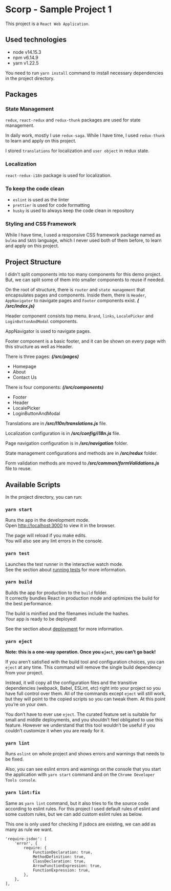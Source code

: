 # Scorp - Sample Project 1

This project is a `React Web Application`.

## Used technologies

- node v14.15.3
- npm v6.14.9
- yarn v1.22.5

You need to run `yarn install` command to install necessary dependencies in the project directory.

## Packages

### State Management

`redux`, `react-redux` and `redux-thunk` packages are used for state management.

In daily work, mostly I use `redux-saga`. While I have time, I used `redux-thunk` to learn and apply on this project.

I stored `translations` for localization and `user object` in redux state.

### Localization

`react-redux-i18n` package is used for localization.

### To keep the code clean

- `eslint` is used as the linter
- `prettier` is used for code formatting
- `husky` is used to always keep the code clean in repository

### Styling and CSS Framework

While I have time, I used a responsive CSS framework package named as `bulma` and `SASS` language, which I never used
both of them before, to learn and apply on this project.

## Project Structure

I didn't split components into too many components for this demo project. But, we can split some of them into smaller
components to reuse if needed.

On the root of structure, there is `router` and `state management` that encapsulates pages and components. Inside them,
there is `Header`, `AppNavigator` to navigate pages and `Footer` components exist. ***(
/src/index.js)***

Header component consists top menu. `Brand`, `links`, `LocalePicker` and `LoginButtonAndModal` components.

AppNavigator is used to navigate pages.

Footer component is a basic footer, and it can be shown on every page with this structure as well as Header.

There is three pages: ***(/src/pages)***

- Homepage
- About
- Contact Us

There is four components: ***(/src/components)***

- Footer
- Header
- LocalePicker
- LoginButtonAndModal

Translations are in ***/src/l10n/translations.js*** file.

Localization configuration is in ***/src/config/i18n.js*** file.

Page navigation configuration is in ***/src/navigation*** folder.

State management configurations and methods are in ***/src/redux*** folder.

Form validation methods are moved to ***/src/common/formValidations.js*** file to reuse.

## Available Scripts

In the project directory, you can run:

### `yarn start`

Runs the app in the development mode.\
Open [http://localhost:3000](http://localhost:3000) to view it in the browser.

The page will reload if you make edits.\
You will also see any lint errors in the console.

### `yarn test`

Launches the test runner in the interactive watch mode.\
See the section about [running tests](https://facebook.github.io/create-react-app/docs/running-tests) for more
information.

### `yarn build`

Builds the app for production to the `build` folder.\
It correctly bundles React in production mode and optimizes the build for the best performance.

The build is minified and the filenames include the hashes.\
Your app is ready to be deployed!

See the section about [deployment](https://facebook.github.io/create-react-app/docs/deployment) for more information.

### `yarn eject`

**Note: this is a one-way operation. Once you `eject`, you can’t go back!**

If you aren’t satisfied with the build tool and configuration choices, you can `eject` at any time. This command will
remove the single build dependency from your project.

Instead, it will copy all the configuration files and the transitive dependencies (webpack, Babel, ESLint, etc) right
into your project so you have full control over them. All of the commands except `eject` will still work, but they will
point to the copied scripts so you can tweak them. At this point you’re on your own.

You don’t have to ever use `eject`. The curated feature set is suitable for small and middle deployments, and you
shouldn’t feel obligated to use this feature. However we understand that this tool wouldn’t be useful if you couldn’t
customize it when you are ready for it.

### `yarn lint`

Runs `eslint` on whole project and shows errors and warnings that needs to be fixed.

Also, you can see eslint errors and warnings on the console that you start the application with `yarn start` command and
on the `Chrome Developer Tools console`.

### `yarn lint:fix`

Same as `yarn lint` command, but it also tries to fix the source code according to eslint rules. For this project I used
default rules of eslint and some custom rules, but we can add custom eslint rules as below.

This one is only used for checking if jsdocs are existing, we can add as many as rule we want.

```
'require-jsdoc': [
    'error', {
        require: {
            FunctionDeclaration: true, 
            MethodDefinition: true, 
            ClassDeclaration: true, 
            ArrowFunctionExpression: true, 
            FunctionExpression: true, 
        },
    },
],
```
